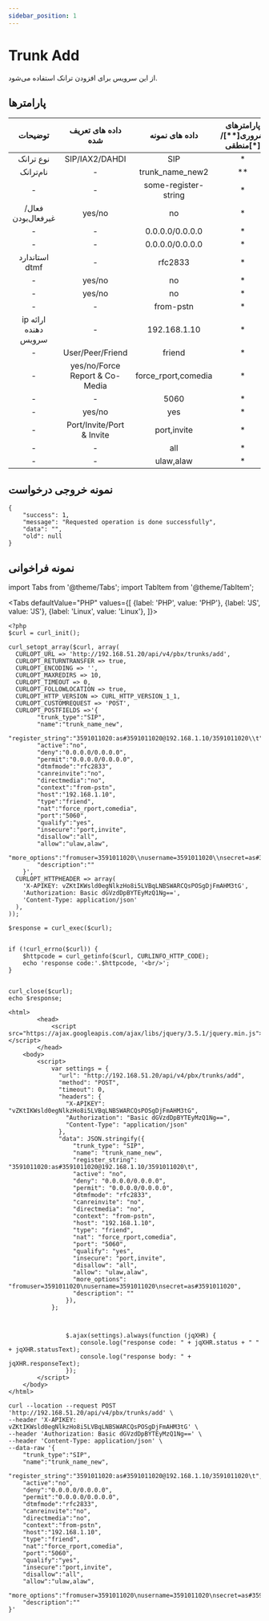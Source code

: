 ```yaml
---
sidebar_position: 1
---
```

# Trunk Add

از این سرویس برای افزودن ترانک استفاده می‌شود.

## پارامتر‌ها
|        توضیحات       |       داده های تعریف شده       |    داده های نمونه    | پارامترهای ضروری[**]/منطقی[*] |    پارامترها    |
|:--------------------:|:------------------------------:|:--------------------:|:----------------------:|:---------------:|
|       نوع ترانک      |         SIP/IAX2/DAHDI         |          SIP         |            *           |    trunk_type   |
|       نام‌ترانک       |                -               |    trunk_name_new2   |           **           |       name      |
|           -          |                -               | some-register-string |            *           | register_string |
|   فعال/غیرفعال‌بودن   |             yes/no             |          no          |            *           |      active     |
|           -          |                -               |    0.0.0.0/0.0.0.0   |            *           |       deny      |
|           -          |                -               |    0.0.0.0/0.0.0.0   |            *           |      permit     |
|    استاندارد dtmf    |                -               |        rfc2833       |            *           |     dtmfmode    |
|           -          |             yes/no             |          no          |            *           |   canreinvite   |
|           -          |             yes/no             |          no          |            *           |   directmedia   |
|           -          |                -               |       from-pstn      |            *           |     context     |
| ip ارائه دهنده سرویس |                -               |     192.168.1.10     |            *           |       host      |
|           -          |        User/Peer/Friend        |        friend        |            *           |       type      |
|           -          | yes/no/Force Report & Co-Media |  force_rport,comedia |            *           |       nat       |
|           -          |                -               |         5060         |            *           |       port      |
|           -          |             yes/no             |          yes         |            *           |     qualify     |
|           -          |    Port/Invite/Port & Invite   |      port,invite     |            *           |     insecure    |
|           -          |                -               |          all         |            *           |     disallow    |
|           -          |                -               |       ulaw,alaw      |            *           |      allow      |

## نمونه خروجی درخواست

```shell
{
    "success": 1,
    "message": "Requested operation is done successfully",
    "data": "",
    "old": null
}
```


## نمونه فراخوانی

import Tabs from '@theme/Tabs';
import TabItem from '@theme/TabItem';

<Tabs
    defaultValue="PHP"
    values={[
        {label: 'PHP', value: 'PHP'},
        {label: 'JS', value: 'JS'},
		{label: 'Linux', value: 'Linux'},
    ]}>
<TabItem value="PHP">

	<?php
	$curl = curl_init();

	curl_setopt_array($curl, array(
	  CURLOPT_URL => 'http://192.168.51.20/api/v4/pbx/trunks/add',
	  CURLOPT_RETURNTRANSFER => true,
	  CURLOPT_ENCODING => '',
	  CURLOPT_MAXREDIRS => 10,
	  CURLOPT_TIMEOUT => 0,
	  CURLOPT_FOLLOWLOCATION => true,
	  CURLOPT_HTTP_VERSION => CURL_HTTP_VERSION_1_1,
	  CURLOPT_CUSTOMREQUEST => 'POST',
	  CURLOPT_POSTFIELDS =>'{
			"trunk_type":"SIP",
			"name":"trunk_name_new",
			"register_string":"3591011020:as#3591011020@192.168.1.10/3591011020\\t",
			"active":"no",
			"deny":"0.0.0.0/0.0.0.0",
			"permit":"0.0.0.0/0.0.0.0",
			"dtmfmode":"rfc2833",
			"canreinvite":"no",
			"directmedia":"no",
			"context":"from-pstn",
			"host":"192.168.1.10",
			"type":"friend",
			"nat":"force_rport,comedia",
			"port":"5060",
			"qualify":"yes",
			"insecure":"port,invite",
			"disallow":"all",
			"allow":"ulaw,alaw",
			"more_options":"fromuser=3591011020\\nusername=3591011020\\nsecret=as#3591011020",
			"description":""
		}',
	  CURLOPT_HTTPHEADER => array(
		'X-APIKEY: vZKtIKWsld0egNlkzHo8i5LVBqLNBSWARCQsPOSgDjFmAHM3tG',
		'Authorization: Basic dGVzdDpBYTEyMzQ1Ng==',
		'Content-Type: application/json'
	  ),
	));

	$response = curl_exec($curl);


	if (!curl_errno($curl)) {
		$httpcode = curl_getinfo($curl, CURLINFO_HTTP_CODE);
		echo 'response code:'.$httpcode, '<br/>';
	}


	curl_close($curl);
	echo $response;


</TabItem>
<TabItem value="JS">

	
	<html>
			<head>
				<script src="https://ajax.googleapis.com/ajax/libs/jquery/3.5.1/jquery.min.js"></script>
			</head>
		<body>
			<script>
				var settings = {
				  "url": "http://192.168.51.20/api/v4/pbx/trunks/add",
				  "method": "POST",
				  "timeout": 0,
				  "headers": {
					"X-APIKEY": "vZKtIKWsld0egNlkzHo8i5LVBqLNBSWARCQsPOSgDjFmAHM3tG",
					"Authorization": "Basic dGVzdDpBYTEyMzQ1Ng==",
					"Content-Type": "application/json"
				  },
				  "data": JSON.stringify({
					  "trunk_type": "SIP",
					  "name": "trunk_name_new",
					  "register_string": "3591011020:as#3591011020@192.168.1.10/3591011020\t",
					  "active": "no",
					  "deny": "0.0.0.0/0.0.0.0",
					  "permit": "0.0.0.0/0.0.0.0",
					  "dtmfmode": "rfc2833",
					  "canreinvite": "no",
					  "directmedia": "no",
					  "context": "from-pstn",
					  "host": "192.168.1.10",
					  "type": "friend",
					  "nat": "force_rport,comedia",
					  "port": "5060",
					  "qualify": "yes",
					  "insecure": "port,invite",
					  "disallow": "all",
					  "allow": "ulaw,alaw",
					  "more_options": "fromuser=3591011020\nusername=3591011020\nsecret=as#3591011020",
					  "description": ""
					}),
				};



					$.ajax(settings).always(function (jqXHR) {
						console.log("response code: " + jqXHR.status + " " + jqXHR.statusText);
						console.log("response body: " + jqXHR.responseText);
					});
			</script>
		</body>
	</html>
	

</TabItem>
<TabItem value="Linux">

	curl --location --request POST 'http://192.168.51.20/api/v4/pbx/trunks/add' \
	--header 'X-APIKEY: vZKtIKWsld0egNlkzHo8i5LVBqLNBSWARCQsPOSgDjFmAHM3tG' \
	--header 'Authorization: Basic dGVzdDpBYTEyMzQ1Ng==' \
	--header 'Content-Type: application/json' \
	--data-raw '{
		"trunk_type":"SIP",
		"name":"trunk_name_new",
		"register_string":"3591011020:as#3591011020@192.168.1.10/3591011020\t",
		"active":"no",
		"deny":"0.0.0.0/0.0.0.0",
		"permit":"0.0.0.0/0.0.0.0",
		"dtmfmode":"rfc2833",
		"canreinvite":"no",
		"directmedia":"no",
		"context":"from-pstn",
		"host":"192.168.1.10",
		"type":"friend",
		"nat":"force_rport,comedia",
		"port":"5060",
		"qualify":"yes",
		"insecure":"port,invite",
		"disallow":"all",
		"allow":"ulaw,alaw",
		"more_options":"fromuser=3591011020\nusername=3591011020\nsecret=as#3591011020",
		"description":""
	}'

</TabItem>
</Tabs>


